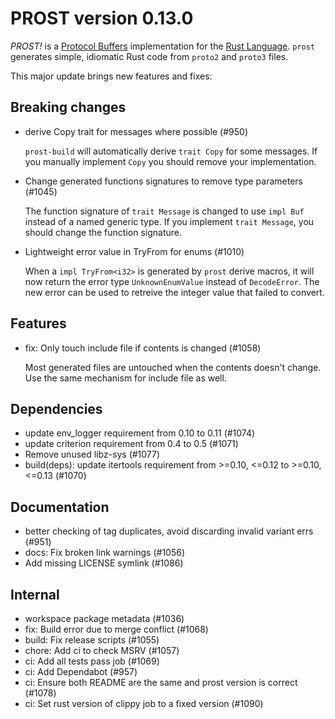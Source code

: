 # PROST version 0.13.0

_PROST!_ is a [Protocol Buffers](https://developers.google.com/protocol-buffers/) implementation for the [Rust Language](https://www.rust-lang.org/). `prost` generates simple, idiomatic Rust code from `proto2` and `proto3` files.

This major update brings new features and fixes:

## Breaking changes
- derive Copy trait for messages where possible (#950)

  `prost-build` will automatically derive `trait Copy` for some messages. If you manually implement `Copy` you should remove your implementation.

- Change generated functions signatures to remove type parameters (#1045)

  The function signature of `trait Message` is changed to use `impl Buf` instead of a named generic type. If you implement `trait Message`, you should change the function signature.

- Lightweight error value in TryFrom<i32> for enums (#1010)

  When a `impl TryFrom<i32>` is generated by `prost` derive macros, it will now return the error type `UnknownEnumValue` instead of `DecodeError`. The new error can be used to retreive the integer value that failed to convert.

## Features
- fix: Only touch include file if contents is changed (#1058)

  Most generated files are untouched when the contents doesn't change. Use the same mechanism for include file as well.

## Dependencies
- update env_logger requirement from 0.10 to 0.11 (#1074)
- update criterion requirement from 0.4 to 0.5 (#1071)
- Remove unused libz-sys (#1077)
- build(deps): update itertools requirement from >=0.10, <=0.12 to >=0.10, <=0.13 (#1070)

## Documentation
- better checking of tag duplicates, avoid discarding invalid variant errs (#951)
- docs: Fix broken link warnings (#1056)
- Add missing LICENSE symlink (#1086)

## Internal
- workspace package metadata (#1036)
- fix: Build error due to merge conflict (#1068)
- build: Fix release scripts (#1055)
- chore: Add ci to check MSRV (#1057)
- ci: Add all tests pass job (#1069)
- ci: Add Dependabot (#957)
- ci: Ensure both README are the same and prost version is correct  (#1078)
- ci: Set rust version of clippy job to a fixed version (#1090)

